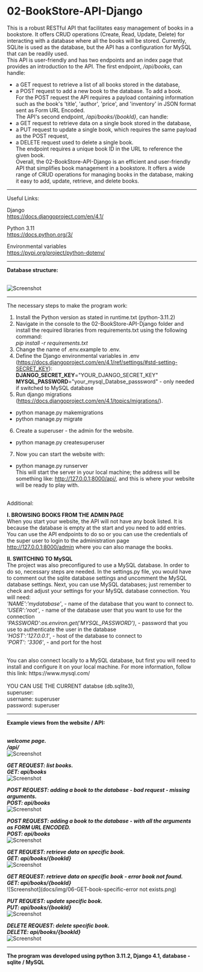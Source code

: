 # 02-BookStore-API-Django
This is a robust RESTful API that facilitates easy management of books in a bookstore. It offers CRUD operations (Create, Read, Update, Delete) for interacting with a database where all the books will be stored. Currently, SQLite is used as the database, but the API has a configuration for MySQL that can be readily used.</br>
This API is user-friendly and has two endpoints and an index page that provides an introduction to the API. The first endpoint, */api/books*, can handle:</br>
- a GET request to retrieve a list of all books stored in the database,</br>
- a POST request to add a new book to the database. To add a book.</br>
For the POST request the API requires a payload containing information such as the book's 'title', 'author', 'price', and 'inventory' in JSON format sent as Form URL Encoded.</br>
The API's second endpoint, */api/books/{bookId}*, can handle: 
- a GET request to retrieve data on a single book stored in the database,</br> 
- a PUT request to update a single book, which requires the same payload as the POST request,</br>
- a DELETE request used to delete a single book.</br>
The endpoint requires a unique book ID in the URL to reference the given book.</br>
Overall, the 02-BookStore-API-Django is an efficient and user-friendly API that simplifies book management in a bookstore. It offers a wide range of CRUD operations for managing books in the database, making it easy to add, update, retrieve, and delete books.


---

Useful Links:</br>


Django</br>
https://docs.djangoproject.com/en/4.1/</br>

Python 3.11</br>
https://docs.python.org/3/</br>

Environmental variables</br>
https://pypi.org/project/python-dotenv/</br>


---

**Database structure:**</br>
</br>

![Screenshot](docs/img/09_database_schema.png)</br>

---

The necessary steps to make the program work:</br>
1. Install the Python version as stated in runtime.txt (python-3.11.2)</br>
2. Navigate in the console to the 02-BookStore-API-Django folder and install the required libraries from requirements.txt using the following command: </br>
*pip install -r requirements.txt*</br>
3. Change the name of .env.example to .env.</br>
4. Define the Django environmental variables in .env (https://docs.djangoproject.com/en/4.1/ref/settings/#std-setting-SECRET_KEY):</br>
**DJANGO_SECRET_KEY**="YOUR_DJANGO_SECRET_KEY"
**MYSQL_PASSWORD**="your_mysql_Databse_passsword" - only needed if switched to MySQL database
5. Run django migrations (https://docs.djangoproject.com/en/4.1/topics/migrations/).<br>
- python manage.py makemigrations <br>
- python manage.py migrate<br>
6. Create a superuser - the admin for the website.<br>
- python manage.py createsuperuser<br>
7. Now you can start the website with:<br>
- python manage.py runserver<br>
This will start the server in your local machine; the address will be something like: http://127.0.0.1:8000/api/, and this is where your website will be ready to play with.<br>

<br>
Additional:<br>

**I. BROWSING BOOKS FROM THE ADMIN PAGE**<br>
When you start your website, the API will not have any book listed. It is because the database is empty at the start and you need to add entries. You can use the API endpoints to do so or you can use the credentials of the super user to login to the administration page http://127.0.0.1:8000/admin where you can also manage the books.


**II. SWITCHING TO MySQL**<br>
The project was also preconfigured to use a MySQL database. In order to do so, necessary steps are needed. In the settings.py file, you would have to comment out the sqlite database settings and uncomment the MySQL database settings.
Next, you can use MySQL databases; just remember to check and adjust your settings for your MySQL database connection.
You will need:<br>
*'NAME':'mydatabase'*, - name of the database that you want to connect to.<br>
*'USER':'root'*, - name of the database user that you want to use for the connection<br>
*'PASSWORD':os.environ.get('MYSQL_PASSWORD')*, - password that you use to authenticate the user in the database<br>
*'HOST':'127.0.0.1'*, - host of the database to connect to<br>
*'PORT': '3306'*, - and port for the host<br>

<br>
You can also connect locally to a MySQL database, but first you will need to install and configure it on your local machine. For more information, follow this link: https://www.mysql.com/<br>

<br>
YOU CAN USE THE CURRENT databse (db.sqlite3),<br>
superuser:<br>
username: superuser<br>
password: superuser<br>


---

**Example views from the website / API:**</br>
</br>


***welcome page.***</br>
***/api/***</br>
![Screenshot](docs/img/01-index-page.png)</br>

***GET REQUEST: list books.***</br>
***GET: api/books***</br>
![Screenshot](docs/img/02-GET-books.png)</br>

***POST REQUEST: adding a book to the database - bad request - missing arguments.***</br>
***POST: api/books***</br>
![Screenshot](docs/img/03-POST-books-missing-arguments.png)</br>

***POST REQUEST: adding a book to the database - with all the arguments as FORM URL ENCODED.***</br>
***POST: api/books***</br>
![Screenshot](docs/img/04-POST-books-successful.png)</br>

***GET REQUEST: retrieve data on specific book.***</br>
***GET: api/books/{bookId}***</br>
![Screenshot](docs/img/05-GET-book-specific.png)</br>

***GET REQUEST: retrieve data on specific book - error book not found.***</br>
***GET: api/books/{bookId}***</br>
![Screenshot](docs/img/06-GET-book-specific-error not exists.png)</br>

***PUT REQUEST: update specific book.***</br>
***PUT: api/books/{bookId}***</br>
![Screenshot](docs/img/07-PUT-book-specific-updated.png)</br>

***DELETE REQUEST: delete specific book.***</br>
***DELETE: api/books/{bookId}***</br>
![Screenshot](docs/img/08-DELETE-book-specific-delete.png)</br>


---


**The program was developed using python 3.11.2, Django 4.1, database - sqlite / MySQL**
